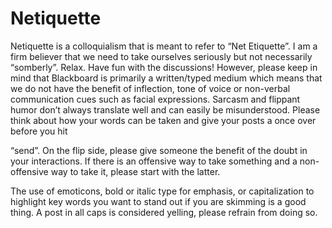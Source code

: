 # Netiquette

Netiquette is a colloquialism that is meant to refer to “Net Etiquette”. I am a firm believer that we need to take ourselves seriously but not necessarily “somberly”. Relax. Have fun with the discussions! However, please keep in mind that Blackboard is primarily a written/typed medium which means that we do not have the benefit of inflection, tone of voice or non-verbal communication cues such as facial expressions. Sarcasm and flippant humor don’t always translate well and can easily be misunderstood. Please think about how your words can be taken and give your posts a once over before you hit

“send”. On the flip side, please give someone the benefit of the doubt in your interactions. If there is an offensive way to take something and a non-offensive way to take it, please start with the latter.

The use of emoticons, bold or italic type for emphasis, or capitalization to highlight key words you want to stand out if you are skimming is a good thing. A post in all caps is considered yelling, please refrain from doing so.
